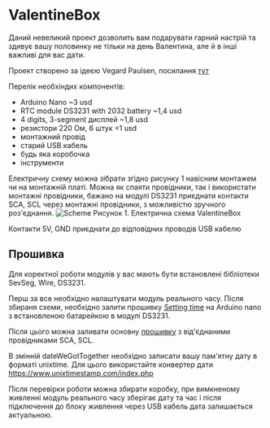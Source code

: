 # ValentineBox

Даний невеликий проект дозволить вам подарувати гарний настрій та здивує вашу половинку не тільки на день Валентина, але й в інші важливі для вас дати.

Проект створено за ідеєю Vegard Paulsen, посилання [тут](https://vegardpaulsen.wordpress.com/valentineduino/)

Перелік необхіндих компонентів:
* Arduino Nano ~3 usd
* RTC module DS3231 with 2032 battery ~1,4 usd
* 4 digits, 3-segment дисплей ~1,8 usd
* резистори 220 Ом, 6 штук <1 usd
* монтажний провід
* старий USB кабель
* будь яка коробочка
* інструменти

Електричну схему можна зібрати згідно рисунку 1 навісним монтажем чи на монтажній платі. Можна як спаяти провідники, так і використати монтажні провідники, бажано на модулі DS3231 приєднати контакти SCA, SCL через монтажні провідники, з можливістю зручного роз'єднання.
![Scheme](https://lh3.googleusercontent.com/C0eLP7MX9KyfVlWX35nVtFYSX55kJ22HcbiFyaYtI_rm8lAYkZcHnOkICZqad9HaUam8NfuwUAVjqO48W2DQj-pkv85jCPJvbpT7W6Qg7Tj8MSITcDHqRMryfY_eHac_YRIv-Oy2UQv7rWjDXUFiM2pz8owH3e5oUUHp43EFb9-rELdk0tUR5aUznW0FO6bk3Xf4zUbzvm6gz80FCR12D0iVVPZ9S0mLQWtqY-D7Rz6Jxdm_LJy-2X6DviY7h5zg7Ufg8VRsVBOf_RlrexeZ6CFodxbMEzfj3QHVB4Rd-JNQ0cNW8a6XPzg0Dzr9UXp4R4bLBzEI-or1UqK8Rfq00BRjKGWUr_F7Yv-cfARKgg-XfyJKodtBulrP_lng5N75rfd8PbF-XtHnvnIMbgkUh89tv78EtcRSo6A7w95w8sRs3pzlGHRdhIx60CF-0-8MBc1OARfK5GAa-nYwPc3Rh8_B_C-xkWGB8VMnPo3i3xfx0bUVaDRgTgSVPiXdALVXd0I_0_zvux0mIzDrGZg_mGnNjLCrmoyazkCnWaCzFjWjLBKS_u5P82TwE08QRg_qxIxuh1XaXOHJ_Oqk7WLCv4SorvL8ehwAgsGT_eDmSOqH0GpRP8I-xoaN0UCuTeBbyLtudAOUqkLv035ukw6jBNUV--kX1a0o2svUg4Ipn940jdMf9fFWFQ05Np-z=w857-h436-no?authuser=0)
Рисунок 1. Електрична схема ValentineBox

Контакти 5V, GND приєднати до відповідних проводів USB кабелю

## Прошивка
Для коректної роботи модулів у вас мають бути встановлені бібліотеки SevSeg, Wire, DS3231.

Перш за все необхідно налаштувати модуль реального часу. Після збираня схеми, необхідно залити прошивку [Setting time](https://github.com/kzavadskiy/ValentineBox/blob/master/Setting%20time) на Arduino nano з встановленою батарейкою в модулі DS3231.

Після цього можна заливати основну [прошивку](https://github.com/kzavadskiy/ValentineBox/blob/master/box_sketch) з від'єднаними провідниками SCA, SCL.

В змінній dateWeGotTogether необхідно записати вашу пам'ятну дату в форматі unixtime. Для цього використайте конвертер дати https://www.unixtimestamp.com/index.php

Після перевірки роботи можна збирати коробку, при вимкненому живленні модуль реального часу зберігає дату та час і після підключення до блоку живлення через USB кабель дата залишається актуальною.

